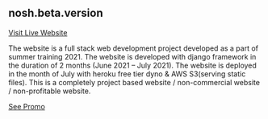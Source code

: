 ## nosh.beta.version
[Visit Live Website](https://noshbeta.herokuapp.com/)

The website is a full stack web development project developed as a part of summer training 2021. The website is developed with django framework in the duration of 2 months (June 2021 – July 2021). The website is deployed in the month of July with heroku free tier dyno & AWS S3(serving static files). This is a completely project based website / non-commercial website / non-profitable website.

[See Promo](https://youtu.be/lx69G-0wHTY)
